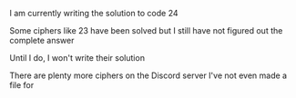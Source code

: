 I am currently writing the solution to code 24

Some ciphers like 23 have been solved but I still have not figured out the complete answer

Until I do, I won't write their solution

There are plenty more ciphers on the Discord server I've not even made a file for 
